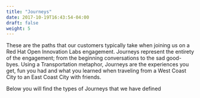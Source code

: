 ```yaml
---
title: "Journeys"
date: 2017-10-19T16:43:54-04:00
draft: false
weight: 5
---
```

  These are the paths that our customers typically take when joining us on a Red Hat Open Innovation Labs engagement. Journeys represent the entirety of the engagement; from the beginning conversations to the sad good-byes. Using a Transportation metaphor, Journeys are the experiences you get, fun you had and what you learned when traveling from a West Coast City to an East Coast City with friends.

  Below you will find the types of Journeys that we have defined
